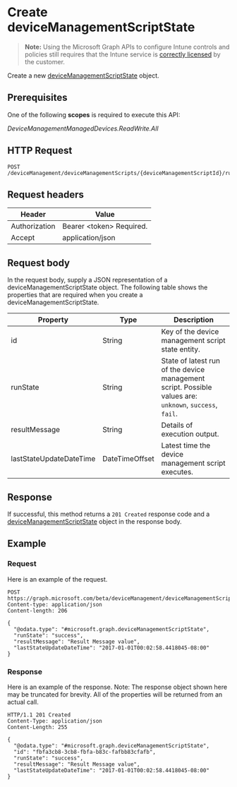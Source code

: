 ﻿# Create deviceManagementScriptState

> **Note:** Using the Microsoft Graph APIs to configure Intune controls and policies still requires that the Intune service is [correctly licensed](https://go.microsoft.com/fwlink/?linkid=839381) by the customer.

Create a new [deviceManagementScriptState](../resources/intune_devicefe_devicemanagementscriptstate.md) object.
## Prerequisites
One of the following **scopes** is required to execute this API:

*DeviceManagementManagedDevices.ReadWrite.All*
## HTTP Request
<!-- {
  "blockType": "ignored"
}
-->
```http
POST /deviceManagement/deviceManagementScripts/{deviceManagementScriptId}/runStates/
```

## Request headers
|Header|Value|
|---|---|
|Authorization|Bearer &lt;token&gt; Required.|
|Accept|application/json|

## Request body
In the request body, supply a JSON representation of a deviceManagementScriptState object.
The following table shows the properties that are required when you create a deviceManagementScriptState.

|Property|Type|Description|
|---|---|---|
|id|String|Key of the device management script state entity.|
|runState|String|State of latest run of the device management script. Possible values are: `unknown`, `success`, `fail`.|
|resultMessage|String|Details of execution output.|
|lastStateUpdateDateTime|DateTimeOffset|Latest time the device management script executes.|



## Response
If successful, this method returns a `201 Created` response code and a [deviceManagementScriptState](../resources/intune_devicefe_devicemanagementscriptstate.md) object in the response body.

## Example
### Request
Here is an example of the request.
```http
POST https://graph.microsoft.com/beta/deviceManagement/deviceManagementScripts/{deviceManagementScriptId}/runStates/
Content-type: application/json
Content-length: 206

{
  "@odata.type": "#microsoft.graph.deviceManagementScriptState",
  "runState": "success",
  "resultMessage": "Result Message value",
  "lastStateUpdateDateTime": "2017-01-01T00:02:58.4418045-08:00"
}
```

### Response
Here is an example of the response. Note: The response object shown here may be truncated for brevity. All of the properties will be returned from an actual call.
```http
HTTP/1.1 201 Created
Content-Type: application/json
Content-Length: 255

{
  "@odata.type": "#microsoft.graph.deviceManagementScriptState",
  "id": "fbfa3cb8-3cb8-fbfa-b83c-fafbb83cfafb",
  "runState": "success",
  "resultMessage": "Result Message value",
  "lastStateUpdateDateTime": "2017-01-01T00:02:58.4418045-08:00"
}
```



